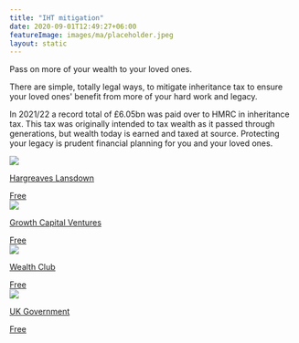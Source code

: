 ```yaml
---
title: "IHT mitigation"
date: 2020-09-01T12:49:27+06:00
featureImage: images/ma/placeholder.jpeg
layout: static
---
```


Pass on more of your wealth to your loved ones.

There are simple, totally legal ways, to mitigate inheritance tax to ensure your loved ones' benefit from more of your hard work and legacy.

In 2021/22 a record total of £6.05bn was paid over to HMRC in inheritance tax. This tax was originally intended to tax wealth as it passed through generations, but wealth today is earned and taxed at source. Protecting your legacy is prudent financial planning for you and your loved ones.

<a class="ma-link" href="https://www.hl.co.uk/free-guides/saving-inheritance-tax"><div class="ma-card ma-card-Wealth"><div class="ma-icon"><img src ="/images/Icon-check - wealth - opacity.svg"/></div><div class="ma-name"><p>Hargreaves Lansdown</p></div><div class="ma-paid-text"><span>Free</span></div></div></a><a class="ma-link" href="https://www.growthcapitalventures.co.uk/insights/blog/how-to-minimise-inheritance-tax-using-tax-efficient-investments"><div class="ma-card ma-card-Wealth"><div class="ma-icon"><img src ="/images/Icon-check - wealth - opacity.svg"/></div><div class="ma-name"><p>Growth Capital Ventures</p></div><div class="ma-paid-text"><span>Free</span></div></div></a><a class="ma-link" href="https://www.wealthclub.co.uk/inheritance-tax-portfolios/"><div class="ma-card ma-card-Wealth"><div class="ma-icon"><img src ="/images/Icon-check - wealth - opacity.svg"/></div><div class="ma-name"><p>Wealth Club</p></div><div class="ma-paid-text"><span>Free</span></div></div></a><a class="ma-link" href="https://www.gov.uk/inheritance-tax"><div class="ma-card ma-card-Wealth"><div class="ma-icon"><img src ="/images/Icon-check - wealth - opacity.svg"/></div><div class="ma-name"><p>UK Government</p></div><div class="ma-paid-text"><span>Free</span></div></div></a>  

<br/><br/>






